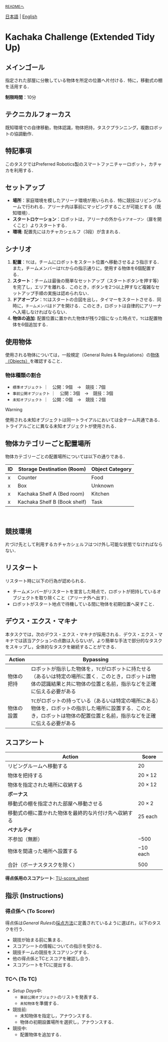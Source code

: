<sub>[READMEへ](../../README.md)</sub>

[日本語](./tu_ja.md) | [English](./tu_en.md)

# Kachaka Challenge (Extended Tidy Up)

## メインゴール

指定された部屋に分散している物体を所定の位置へ片付ける．特に，移動式の棚を活用する．

**制限時間**：10分

## テクニカルフォーカス

既知環境での自律移動，物体認識，物体把持，タスクプランニング，複数ロボットの協調動作．

## 特記事項

このタスクではPreferred Robotics製のスマートファニチャーロボット，カチャカを利用する．

## セットアップ

- **場所**：家庭環境を模したアリーナ環境が用いられる．特に競技はリビングルームで行われる．アリーナ内は事前にマッピングすることが可能とする（既知環境）．
- **スタートロケーション**：ロボットは，アリーナの外から`ドアオープン`（扉を開くこと）よりスタートする．
- **環境**: 配置先にはカチャカシェルフ（3段）が含まれる．

## シナリオ

1. **配置**：`TC`は，チームにロボットをスタート位置へ移動させるよう指示する．また，チームメンバーは`TC`からの指示通りに，使用する物体を6個配置する．
1. **スタート**：チームは最後の簡単なセットアップ（スタートボタンを押す等）を完了し，エリアを離れる．このとき，ボタンを2つ以上押すなど複雑なセットアップ手順の実施は認められない．
1. **ドアオープン**：`TC`はスタートの合図を出し，タイマーをスタートさせる．同時に，`チームメンバ`はドアを開ける．このとき，ロボットは自律的にアリーナへ入場しなければならない．
1. **物体の追加**: 配置位置に置かれた物体が残り2個になった時点で，`TC`は配置物体を6個追加する．

## 使用物体

使用される物体については，一般規定（General Rules & Regulations）の[物体（Objects）](gr_ja.md#物体objects)を確認すること．

### 物体種類の割合

- `標準オブジェクト`     ｜　公開：9個　→　競技：7個
- `事前公開オブジェクト` ｜　公開：3個　→　競技：3個
- `未知オブジェクト`     ｜　公開：0個　→　競技：2個

> [!WARNING]
> 使用される未知オブジェクトは同一トライアルにおいては全チーム共通である．トライアルごとに異なる未知オブジェクトが使用される．

## 物体カテゴリーごと配置場所

物体カテゴリーごとの配置場所については以下の通りである．

| ID | Storage Destination (Room) | Object Category |
| --- | --- | --- |
| x | Counter                      | Food         |
| x | Box​                          | Unknown      |
| x | Kachaka Shelf A (Bed room)   | Kitchen ​|
| x | Kachaka Shelf B (Book shelf) | Task​   |
​

## 競技環境

片づけ先として利用するカチャカシェルフはつけ外し可能な状態でなければならない．

## リスタート

リスタート時に以下の行為が認められる．

- チームメンバーがリスタートを宣言した時点で，ロボットが把持しているオブジェクトを取り除くこと（アリーナ外へ出す）．
- ロボットがスタート地点で待機している間に物体を初期位置へ戻すこと．

## デウス・エクス・マキナ

本タスクでは，次のデウス・エクス・マキナが採用される．デウス・エクス・マキナでは該当アクションの点数は入らないが，より簡単な手法で部分的なタスクをスキップし，全体的なタスクを継続することができる．

|Action|Bypassing|
|------|---------|
| 物体の把持 | ロボットが指示した物体を，`TC`がロボットに持たせる（あるいは特定の場所に置く．このとき，ロボットは物体の認識結果と共に物体の位置と名前，指示などを正確に伝える必要がある |
| 物体の設置 | `TC`がロボットの持っている（あるいは特定の場所にある）物体を，ロボットの指示した場所に設置する．このとき，ロボットは物体の配置位置と名前，指示などを正確に伝える必要がある |

## スコアシート

| Action                                              | Score |
| --------------------------------------------------- | ----- |
| リビングルームへ移動する | $20$ |
| 物体を把持する                                        | $20 \times 12$ |
| 物体を指定された場所に収納する                         | $20 \times 12$ |
| **ボーナス**                                         |      |
| 移動式の棚を指定された部屋へ移動させる                  | $20 \times 2$ |
| 移動式の棚に置かれた物体を最終的な片付け先へ収納する     | $25$ each |
| **ペナルティ**                                     |       |
| 不参加（無断）                                       | $-500$  |
| 物体を間違った場所へ設置する                          | $-10$ each  |
|                                                     |       |
| 合計（ボーナスタスクを除く）                          | $500$   |

**得点係用のスコアシート**: [TU-score_sheet](./doc/RCJ2025_OPL_TU-score_sheet.pdf)

## 指示 (Instructions)

### 得点係へ (To Scorer)

得点係は*General Rules*の[採点方法](./gr_ja.md#採点方法scoring-system)に定義されているように選ばれ，以下のタスクを行う．

- 競技が始まる前に集まる．
- スコアシートの情報についての指示を受ける．
- 競技チームの競技をスコアリングする．
- 他の得点係とTCとスコアを確認し合う．
- スコアシートをTCに提出する．

### TCへ (To TC)

- *Setup Days*中:
  - `事前公開オブジェクト`のリストを発表する．
  - `未知物体`を準備する．
- 競技前:
  - 未知物体を指定し，アナウンスする．
  - 物体の初期設置場所を選択し，アナウンスする．
- 競技中:
  - 配置物体を追加する．
